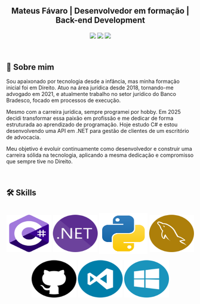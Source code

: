## <p align="center">Mateus Fávaro | Desenvolvedor em formação | Back-end Development</p>


<p align="center">
  <a href="https://instagram.com/mateushfavaro" target="_blank"><img src="https://img.shields.io/badge/-Instagram-%23E4405F?style=for-the-badge&logo=instagram&logoColor=white"/></a>
  <a href="mailto:mfavaro@outlook.com.br"><img src="https://img.shields.io/badge/-Outlook-0078D4?style=for-the-badge&logo=mailboxdotorg&logoColor=white"/></a>
  <a href="https://wa.me/5516997871357?text=Olá,%20vim%20pelo%20seu%20GitHub!" target="_blank"><img src="https://img.shields.io/badge/-WhatsApp-1B9C4B?style=for-the-badge&logo=whatsapp&logoColor=white"/></a>
</p>

<br>

## 👤 Sobre mim

Sou apaixonado por tecnologia desde a infância, mas minha formação inicial foi em Direito. Atuo na área jurídica desde 2018, tornando-me advogado em 2021, e atualmente trabalho no setor jurídico do Banco Bradesco, focado em processos de execução.

Mesmo com a carreira jurídica, sempre programei por hobby. Em 2025 decidi transformar essa paixão em profissão e me dedicar de forma estruturada ao aprendizado de programação. Hoje estudo C# e estou desenvolvendo uma API em .NET para gestão de clientes de um escritório de advocacia.

Meu objetivo é evoluir continuamente como desenvolvedor e construir uma carreira sólida na tecnologia, aplicando a mesma dedicação e compromisso que sempre tive no Direito.

<br>

## 🛠️ Skills

<div align="center"><br>
  <img align="center" alt="Csharp" height="100" width="120" src="https://raw.githubusercontent.com/mateusfavaro/mateusfavaro/refs/heads/master/assets/icons/csharp.svg">
  <img align="center" alt="Dotnet" height="100" width="120" src="https://raw.githubusercontent.com/mateusfavaro/mateusfavaro/refs/heads/master/assets/icons/dotnet.svg">
  <img align="center" alt="Python" height="110" width="130" src="https://raw.githubusercontent.com/mateusfavaro/mateusfavaro/refs/heads/master/assets/icons/python.svg">
  <img align="center" alt="Python" height="100" width="120" src="https://raw.githubusercontent.com/mateusfavaro/mateusfavaro/refs/heads/master/assets/icons/mysqlserver.svg">
</div>

<div align="center"><br>
  <img align="center" alt="Csharp" height="100" width="120" src="https://raw.githubusercontent.com/mateusfavaro/mateusfavaro/refs/heads/master/assets/icons/github.svg">
  <img align="center" alt="Dotnet" height="100" width="120" src="https://raw.githubusercontent.com/mateusfavaro/mateusfavaro/refs/heads/master/assets/icons/VS.svg">
  <img align="center" alt="Python" height="100" width="120" src="https://raw.githubusercontent.com/mateusfavaro/mateusfavaro/refs/heads/master/assets/icons/Windows.svg">
</div>

